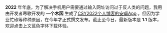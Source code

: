**2022** 年年底，为了解决手机用户需要通过输入网址访问过于反人类的问题，我用由开发者寒歌开发的 **一个木函** 生成了[CSY2022个人博客的安卓App](https://csy2022.tk/csy2022.apk) 。但因为学业忙碌等种种原因，在今年才正式撰文发布。截止至今日，最新版本是 **1.1** 版本，欢迎点击上文蓝色字体下载体验。